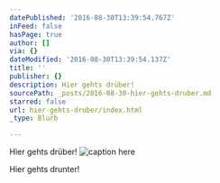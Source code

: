 ```yaml
---
datePublished: '2016-08-30T13:39:54.767Z'
inFeed: false
hasPage: true
author: []
via: {}
dateModified: '2016-08-30T13:39:54.137Z'
title: ''
publisher: {}
description: Hier gehts drüber!
sourcePath: _posts/2016-08-30-hier-gehts-druber.md
starred: false
url: hier-gehts-druber/index.html
_type: Blurb

---
```

Hier gehts drüber!
![caption here](https://the-grid-user-content.s3-us-west-2.amazonaws.com/bd7c4641-38cd-45a8-ac27-2912e1c3d8ee.jpg)

Hier gehts drunter!